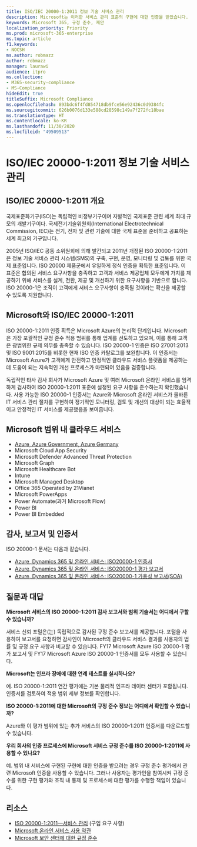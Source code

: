 ```yaml
---
title: ISO/IEC 20000-1:2011 정보 기술 서비스 관리
description: Microsoft는 이러한 서비스 관리 표준의 구현에 대한 인증을 받았습니다.
keywords: Microsoft 365, 규정 준수, 제안
localization_priority: Priority
ms.prod: microsoft-365-enterprise
ms.topic: article
f1.keywords:
- NOCSH
ms.author: robmazz
author: robmazz
manager: laurawi
audience: itpro
ms.collection:
- M365-security-compliance
- MS-Compliance
hideEdit: true
titleSuffix: Microsoft Compliance
ms.openlocfilehash: 893bdc6f4fd854718db9fce56e92436c0d9384fc
ms.sourcegitcommit: 626b0076d133e588cd28598c149a7f272fc18bae
ms.translationtype: HT
ms.contentlocale: ko-KR
ms.lasthandoff: 11/30/2020
ms.locfileid: "49509513"
---
```

# <a name="isoiec-20000-12011-information-technology-service-management"></a>ISO/IEC 20000-1:2011 정보 기술 서비스 관리

## <a name="isoiec-20000-12011-overview"></a>ISO/IEC 20000-1:2011 개요

국제표준화기구(ISO)는 독립적인 비정부기구이며 자발적인 국제표준 관련 세계 최대 규모의 개발기구이다. 국제전기기술위원회(International Electrotechnical Commission, IEC)는 전기, 전자 및 관련 기술에 대한 국제 표준을 준비하고 공표하는 세계 최고의 기구입니다.  
  
2005년 ISO/IEC 공동 소위원회에 의해 발간되고 2011년 개정된 ISO 20000-1:2011은 정보 기술 서비스 관리 시스템(SMS)의 구축, 구현, 운영, 모니터링 및 검토를 위한 국제 표준입니다. ISO 20000 제품군에서 유일하게 정식 인증을 획득한 표준입니다. 이 표준은 합의된 서비스 요구사항을 충족하고 고객과 서비스 제공업체 모두에게 가치를 제공하기 위해 서비스를 설계, 전환, 제공 및 개선하기 위한 요구사항을 기반으로 합니다. ISO 20000-1은 조직이 고객에게 서비스 요구사항이 충족될 것이라는 확신을 제공할 수 있도록 지원합니다.

## <a name="microsoft-and-isoiec-20000-12011"></a>Microsoft와 ISO/IEC 20000-1:2011

ISO 20000-1:2011 인증 획득은 Microsoft Azure의 논리적 단계입니다. Microsoft은 가장 포괄적인 규정 준수 적용 범위를 통해 업계를 선도하고 있으며, 이를 통해 고객은 광범위한 규제 의무를 충족할 수 있습니다. ISO 20000-1 인증은 ISO 27001:2013 및 ISO 9001:2015를 비롯한 현재 ISO 인증 카탈로그를 보완합니다. 이 인증서는 Microsoft Azure가 고객에게 안전하고 안정적인 클라우드 서비스 플랫폼을 제공하는 데 도움이 되는 지속적인 개선 프로세스가 마련되어 있음을 검증합니다.  
  
독립적인 타사 감사 회사가 Microsoft Azure 및 여러 Microsoft 온라인 서비스를 엄격하게 검사하여 ISO 20000-1:2011 표준에 설정된 요구 사항을 준수하는지 확인했습니다. 사용 가능한 ISO 20000-1 인증서는 Azure와 Microsoft 온라인 서비스가 올바른 IT 서비스 관리 절차를 구현하여 정기적인 모니터링, 검토 및 개선의 대상이 되는 효율적이고 안정적인 IT 서비스를 제공했음을 보여줍니다.

## <a name="microsoft-in-scope-cloud-services"></a>Microsoft 범위 내 클라우드 서비스

- [Azure, Azure Government, Azure Germany](https://aka.ms/AzureCompliance)
- Microsoft Cloud App Security
- Microsoft Defender Advanced Threat Protection
- Microsoft Graph
- Microsoft Healthcare Bot
- Intune
- Microsoft Managed Desktop
- Office 365 Operated by 21Vianet
- Microsoft PowerApps
- Power Automate(과거 Microsoft Flow)
- Power BI
- Power BI Embedded

## <a name="audits-reports-and-certificates"></a>감사, 보고서 및 인증서

ISO 20000-1 문서는 다음과 같습니다.

- [Azure, Dynamics 365 및 온라인 서비스: ISO20000-1 인증서](https://aka.ms/azureiso200001cert)
- [Azure, Dynamics 365 및 온라인 서비스: ISO20000-1 평가 보고서](https://aka.ms/azureiso200001report)
- [Azure, Dynamics 365 및 온라인 서비스: ISO20000-1 가용성 보고서(SOA)](https://aka.ms/azureiso200001soa)

## <a name="frequently-asked-questions"></a>질문과 대답

**Microsoft 서비스의 ISO 20000-1:2011 감사 보고서와 범위 기술서는 어디에서 구할 수 있습니까?**

서비스 신뢰 포털은(는) 독립적으로 감사된 규정 준수 보고서를 제공합니다. 포털을 사용하여 보고서를 요청하면 감사인이 Microsoft의 클라우드 서비스 결과를 사용자의 법률 및 규정 요구 사항과 비교할 수 있습니다. FY17 Microsoft Azure ISO 20000-1 평가 보고서 및 FY17 Microsoft Azure ISO 20000-1 인증서를 모두 사용할 수 있습니다.

**Microsoft는 인프라 장애에 대한 연례 테스트를 실시하나요?**

예. ISO 20000-1:2011 연간 평가에는 기본 물리적 인프라 데이터 센터가 포함됩니다. 인증서를 검토하여 적용 범위 세부 정보를 확인합니다.

**ISO 20000-1:2011에 대한 Microsoft의 규정 준수 정보는 어디에서 확인할 수 있습니까?**

Azure와 이 평가 범위에 있는 추가 서비스의 ISO 20000-1:2011 인증서를 다운로드할 수 있습니다.

**우리 회사의 인증 프로세스에 Microsoft 서비스 규정 준수를 ISO 20000-1:2011에 사용할 수 있나요?**

예. 범위 내 서비스에 구현된 구현에 대한 인증을 받으려는 경우 규정 준수 평가에서 관련 Microsoft 인증을 사용할 수 있습니다. 그러나 사용자는 평가인을 참여시켜 규정 준수를 위한 구현 평가와 조직 내 통제 및 프로세스에 대한 평가를 수행할 책임이 있습니다.

## <a name="resources"></a>리소스

- [ISO 20000-1:2011—서비스 관리](https://www.iso.org/standard/51986.html) (구입 요구 사항)
- [Microsoft 온라인 서비스 사용 약관](https://aka.ms/Online-Services-Terms)
- [Microsoft 보안 센터에 대한 규정 준수](https://www.microsoft.com/trust-center/compliance/compliance-overview)
